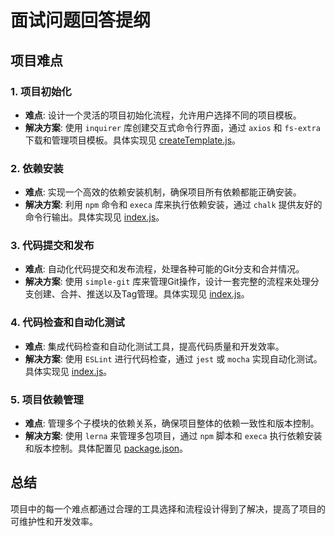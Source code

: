 # 面试问题回答提纲

## 项目难点

### 1. 项目初始化
- **难点**: 设计一个灵活的项目初始化流程，允许用户选择不同的项目模板。
- **解决方案**: 使用 `inquirer` 库创建交互式命令行界面，通过 `axios` 和 `fs-extra` 下载和管理项目模板。具体实现见 [createTemplate.js](file://packages/init/lib/createTemplate.js)。

### 2. 依赖安装
- **难点**: 实现一个高效的依赖安装机制，确保项目所有依赖都能正确安装。
- **解决方案**: 利用 `npm` 命令和 `execa` 库来执行依赖安装，通过 `chalk` 提供友好的命令行输出。具体实现见 [index.js](file://packages/install/lib/index.js)。

### 3. 代码提交和发布
- **难点**: 自动化代码提交和发布流程，处理各种可能的Git分支和合并情况。
- **解决方案**: 使用 `simple-git` 库来管理Git操作，设计一套完整的流程来处理分支创建、合并、推送以及Tag管理。具体实现见 [index.js](file://packages/commit/lib/index.js)。

### 4. 代码检查和自动化测试
- **难点**: 集成代码检查和自动化测试工具，提高代码质量和开发效率。
- **解决方案**: 使用 `ESLint` 进行代码检查，通过 `jest` 或 `mocha` 实现自动化测试。具体实现见 [index.js](file://packages/lint/lib/index.js)。

### 5. 项目依赖管理
- **难点**: 管理多个子模块的依赖关系，确保项目整体的依赖一致性和版本控制。
- **解决方案**: 使用 `lerna` 来管理多包项目，通过 `npm` 脚本和 `execa` 执行依赖安装和版本控制。具体配置见 [package.json](file://packages/cli/package.json)。

## 总结
项目中的每一个难点都通过合理的工具选择和流程设计得到了解决，提高了项目的可维护性和开发效率。
